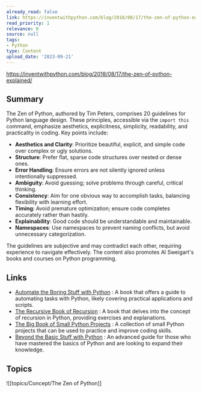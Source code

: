 ```yaml
---
already_read: false
link: https://inventwithpython.com/blog/2018/08/17/the-zen-of-python-explained/
read_priority: 1
relevance: 0
source: null
tags:
- Python
type: Content
upload_date: '2023-09-21'
---
```


https://inventwithpython.com/blog/2018/08/17/the-zen-of-python-explained/
## Summary

The Zen of Python, authored by Tim Peters, comprises 20 guidelines for Python language design. These principles, accessible via the `import this` command, emphasize aesthetics, explicitness, simplicity, readability, and practicality in coding. Key points include:

- **Aesthetics and Clarity**: Prioritize beautiful, explicit, and simple code over complex or ugly solutions.
- **Structure**: Prefer flat, sparse code structures over nested or dense ones.
- **Error Handling**: Ensure errors are not silently ignored unless intentionally suppressed.
- **Ambiguity**: Avoid guessing; solve problems through careful, critical thinking.
- **Consistency**: Aim for one obvious way to accomplish tasks, balancing flexibility with learning effort.
- **Timing**: Avoid premature optimization; ensure code completes accurately rather than hastily.
- **Explainability**: Good code should be understandable and maintainable.
- **Namespaces**: Use namespaces to prevent naming conflicts, but avoid unnecessary categorization.

The guidelines are subjective and may contradict each other, requiring experience to navigate effectively. The content also promotes Al Sweigart's books and courses on Python programming.
## Links

- [Automate the Boring Stuff with Python](https://nostarch.com/automate-boring-stuff-python-3rd-edition) : A book that offers a guide to automating tasks with Python, likely covering practical applications and scripts.
- [The Recursive Book of Recursion](https://nostarch.com/recursive-book-recursion) : A book that delves into the concept of recursion in Python, providing exercises and explanations.
- [The Big Book of Small Python Projects](https://nostarch.com/big-book-small-python-projects) : A collection of small Python projects that can be used to practice and improve coding skills.
- [Beyond the Basic Stuff with Python](https://nostarch.com/beyond-basic-stuff-python) : An advanced guide for those who have mastered the basics of Python and are looking to expand their knowledge.

## Topics

![[topics/Concept/The Zen of Python]]